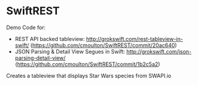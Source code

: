 # SwiftREST
Demo Code for:

- REST API backed tableview: http://grokswift.com/rest-tableview-in-swift/ (https://github.com/cmoulton/SwiftREST/commit/20ac640)
- JSON Parsing & Detail View Segues in Swift: http://grokswift.com/json-parsing-detail-view/ (https://github.com/cmoulton/SwiftREST/commit/1b2c5a2)

Creates a tableview that displays Star Wars species from SWAPI.io

